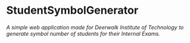 # StudentSymbolGenerator
###### A simple web application made for Deerwalk Institute of Technology to generate symbol number of students for their Internal Exams.
